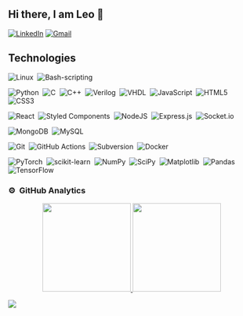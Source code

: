 ## Hi there, I am Leo 👋

[![LinkedIn](https://img.shields.io/badge/linkedin-%230077B5.svg?style=for-the-badge&logo=linkedin&logoColor=white)](https://www.linkedin.com/in/l-kh-hovhannisyan-560706185)
[![Gmail](https://img.shields.io/badge/gmail-c14438?style=for-the-badge&logo=gmail&logoColor=white)](mailto:l.hovhannisyan999@gmail.com)

## Technologies

![Linux](https://img.shields.io/badge/-linux-05122A?style=flat&logo=linux&logoColor=ffdd54)&nbsp;
![Bash-scripting](https://img.shields.io/badge/bash-scripting-05122A?style=flat&logo=&bash-scripting=linux&logoColor=ffdd54)&nbsp;

![Python](https://img.shields.io/badge/-Python-05122A?style=flat&logo=python)&nbsp;
![C](https://img.shields.io/badge/-C-05122A?style=flat&logo=C&logoColor=A8B9CC)&nbsp;
![C++](https://img.shields.io/badge/-C++-05122A?style=flat&logo=C%2B%2B&logoColor=00599C)&nbsp;
![Verilog](https://img.shields.io/badge/-verilog-05122A?style=flat&logo&logo=verilog&logoColor=3D17FA)&nbsp;
![VHDL](https://img.shields.io/badge/-VHDL-05122A?style=flat&logo&logo=VHDL&logoColor=3D17FA)&nbsp;
![JavaScript](https://img.shields.io/badge/-JavaScript-05122A?style=flat&logo=javascript)&nbsp;
![HTML5](https://img.shields.io/badge/-html5-05122A?.svg?style=style=flat&logo=html5&logoColor=white)&nbsp;
![CSS3](https://img.shields.io/badge/-css3-05122A?.svg?style=style=flat&logo=css3&logoColor=white)&nbsp;

![React](https://img.shields.io/badge/-react-05122A?.svg?style=style=flat&logo=react&logoColor=%2361DAFB)&nbsp;
![Styled Components](https://img.shields.io/badge/-styled--components-05122A?style=style=flat&logo=styled-components&logoColor=white)&nbsp;
![NodeJS](https://img.shields.io/badge/-node.js-05122A?style=style=flat&logo=node.js&logoColor=white)&nbsp;
![Express.js](https://img.shields.io/badge/-express.js-05122A?.svg?style=style=flat&logo=express&logoColor=%2361DAFB)&nbsp;
![Socket.io](https://img.shields.io/badge/-Socket.io-05122A?&style=style=flat&logo=Socket.io&logoColor=white)&nbsp;

![MongoDB](https://img.shields.io/badge/-MongoDB-05122A?.svg?style=style=flat&logo=mongodb&logoColor=white)&nbsp;
![MySQL](https://img.shields.io/badge/-MySQL-05122A?.svg?style=style=flat&logo=mysql&logoColor=yellowgreen)&nbsp;

![Git](https://img.shields.io/badge/-git-05122A?.svg?style=style=flat&logo=git&logoColor=white)&nbsp;
![GitHub Actions](https://img.shields.io/badge/-githubactions-05122A?.svg?style=style=flat&logo=githubactions&logoColor=white)&nbsp;
![Subversion](https://img.shields.io/badge/-Subversion-05122A?.svg?style=style=flat&logo=subversion&logoColor=white)&nbsp;
![Docker](https://img.shields.io/badge/-docker-05122A?.svg?style=style=flat&logo=docker&logoColor=white)&nbsp;

![PyTorch](https://img.shields.io/badge/-PyTorch-05122A?.svg?style=flat&logo=PyTorch&logoColor=white)&nbsp;
![scikit-learn](https://img.shields.io/badge/-scikit--learn-05122A?.svg?style=style=flat&logo=scikit-learn&logoColor=white)&nbsp;
![NumPy](https://img.shields.io/badge/-numpy-05122A?.svg?style=style=flat&logo=numpy&logoColor=white)&nbsp;
![SciPy](https://img.shields.io/badge/-SciPy-05122A?.svg?style=style=flat&logo=SciPy&logoColor=white)&nbsp;
![Matplotlib](https://img.shields.io/badge/-Matplotlib-05122A?.svg?style=style=flat&logo=Matplotlib&logoColor=white)&nbsp;
![Pandas](https://img.shields.io/badge/-pandas-05122A?.svg?style=style=flat&logo=pandas&logoColor=white)&nbsp;
![TensorFlow](https://img.shields.io/badge/-TensorFlow-05122A?.svg?style=style=flat&logo=TensorFlow&logoColor=white)&nbsp;

### ⚙️ &nbsp;GitHub Analytics

<p align="center">
<a href="https://github.com/L-Kh-Hovhannisyan">
  <img height="180em" src="https://github-readme-stats-eight-theta.vercel.app/api?username=L-Kh-Hovhannisyan&show_icons=true&theme=algolia&include_all_commits=true&count_private=true"/>
  <img height="180em" src="https://github-readme-stats-eight-theta.vercel.app/api/top-langs/?username=L-Kh-Hovhannisyan&layout=compact&langs_count=8&theme=algolia"/>
</a>
</p>

![](https://komarev.com/ghpvc/?username=L-Kh-Hovhannisyan)

